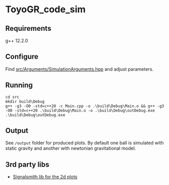 # ToyoGR_code_sim

## Requirements
g++ 12.2.0

## Configure
Find [src/Arguments/SimulationArguments.hpp](src/Arguments/SimulationArguments.hpp) and adjust parameters.

## Running

```
cd src
mkdir build\Debug
g++ -g3 -O0 -std=c++20 -c Main.cpp -o .\build\Debug\Main.o && g++ -g3 -O0 -std=c++20 .\build\Debug\Main.o -o .\build\Debug\outDebug.exe
.\build\Debug\outDebug.exe    
```

##  Output
See `/output` folder for produced plots.
By default one ball is simulated with static gravity and another with newtonian gravitational model.

## 3rd party libs
 - [Signalsmith lib for the 2d plots](https://signalsmith-audio.co.uk/code/plot/html/)

